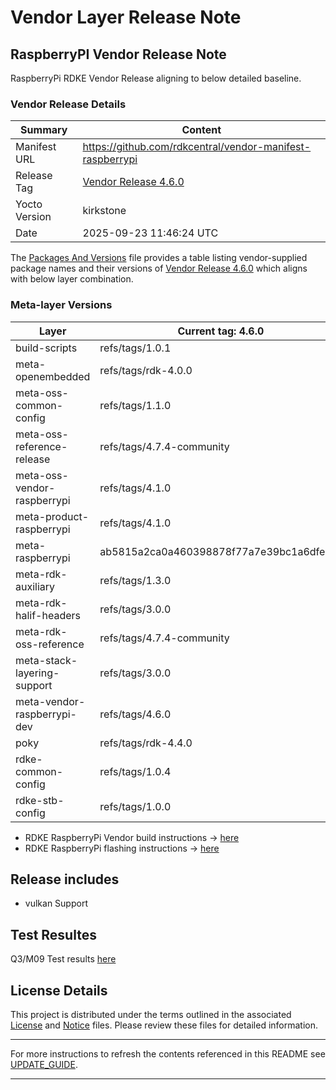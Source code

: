 # Vendor Layer Release Note
## RaspberryPI Vendor Release Note
RaspberryPi RDKE Vendor Release aligning to below detailed baseline.

### Vendor Release Details
| Summary       | Content |
|---------------|---------|
| Manifest URL  | https://github.com/rdkcentral/vendor-manifest-raspberrypi |
| Release Tag   | [Vendor Release 4.6.0](https://github.com/rdkcentral/vendor-manifest-raspberrypi/releases/tag/4.6.0) |
| Yocto Version | kirkstone |
| Date          | 2025-09-23 11:46:24 UTC |

The [Packages And Versions](VendorPackagesAndVersions.md) file provides a table listing vendor-supplied package names and their versions of [Vendor Release 4.6.0](https://github.com/rdkcentral/vendor-manifest-raspberrypi/releases/tag/4.6.0) which aligns with below layer combination.

### Meta-layer Versions
| Layer | Current tag: 4.6.0 | Previous tag: 4.5.2 |
|-------|-----------------------|-----------------------|
| build-scripts | refs/tags/1.0.1 | refs/tags/1.0.1 |
| meta-openembedded | refs/tags/rdk-4.0.0 | refs/tags/rdk-4.0.0 |
| meta-oss-common-config | refs/tags/1.1.0 | refs/tags/1.1.0 |
| meta-oss-reference-release | refs/tags/4.7.4-community | refs/tags/4.7.1 |
| meta-oss-vendor-raspberrypi | refs/tags/4.1.0 | refs/tags/4.0.5 |
| meta-product-raspberrypi | refs/tags/4.1.0 | refs/tags/4.0.11 |
| meta-raspberrypi | ab5815a2ca0a460398878f77a7e39bc1a6dfe0bf | ab5815a2ca0a460398878f77a7e39bc1a6dfe0bf |
| meta-rdk-auxiliary | refs/tags/1.3.0 | refs/tags/1.3.0 |
| meta-rdk-halif-headers | refs/tags/3.0.0 | refs/tags/3.0.0 |
| meta-rdk-oss-reference | refs/tags/4.7.4-community | refs/tags/4.7.1 |
| meta-stack-layering-support | refs/tags/3.0.0 | refs/tags/3.0.0 |
| meta-vendor-raspberrypi-dev | refs/tags/4.6.0 | refs/tags/4.5.2 |
| poky | refs/tags/rdk-4.4.0 | refs/tags/rdk-4.4.0 |
| rdke-common-config | refs/tags/1.0.4 | refs/tags/1.0.4 |
| rdke-stb-config | refs/tags/1.0.0 | refs/tags/1.0.0 |

* RDKE RaspberryPi Vendor build instructions -> [here](https://github.com/rdkcentral/vendor-manifest-raspberrypi?tab=readme-ov-file#vendor-manifest-raspberrypi)
* RDKE RaspberryPi flashing instructions -> [here](https://wiki.rdkcentral.com/display/RDKM/Build+Setup+and+Flashing+Instructions)

## Release includes
* vulkan Support

## Test Resultes
Q3/M09 Test results [here](https://jira.rdkcentral.com/jira/browse/RDKEVL-6443)

## License Details
This project is distributed under the terms outlined in the associated [License](LICENSE) and [Notice](NOTICE) files. Please review these files for detailed information.

--- 

For more instructions to refresh the contents referenced in this README see [UPDATE_GUIDE](Tools/UPDATE_GUIDE.md).

---
